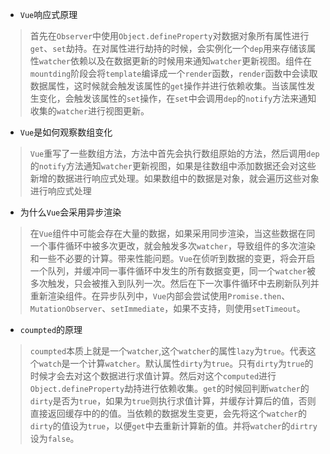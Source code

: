 * `Vue`响应式原理

> 首先在`Observer`中使用`Object.defineProperty`对数据对象所有属性进行`get`、`set`劫持。在对属性进行劫持的时候，会实例化一个`dep`用来存储该属性`watcher`依赖以及在数据更新的时候用来通知`watcher`更新视图。组件在`mountding`阶段会将`template`编译成一个`render`函数，`render`函数中会读取数据属性，这时候就会触发该属性的`get`操作并进行依赖收集。当该属性发生变化，会触发该属性的`set`操作，在`set`中会调用`dep`的`notify`方法来通知收集的`watcher`进行视图更新。

* `Vue`是如何观察数组变化

> `Vue`重写了一些数组方法，方法中首先会执行数组原始的方法，然后调用`dep`的`notify`方法通知`watcher`更新视图，如果是往数组中添加数据还会对这些新增的数据进行响应式处理。如果数组中的数据是对象，就会遍历这些对象进行响应式处理

* 为什么`Vue`会采用异步渲染

> 在`Vue`组件中可能会存在大量的数据，如果采用同步渲染，当这些数据在同一个事件循环中被多次更改，就会触发多次`watcher`，导致组件的多次渲染和一些不必要的计算。带来性能问题。`Vue`在侦听到数据的变更，将会开启一个队列，并缓冲同一事件循环中发生的所有数据变更，同一个`watcher`被多次触发，只会被推入到队列一次。然后在下一次事件循环中去刷新队列并重新渲染组件。在异步队列中，`Vue`内部会尝试使用`Promise.then`、`MutationObserver`、`setImmediate`，如果不支持，则使用`setTimeout`。

* `coumpted`的原理

> `coumpted`本质上就是一个`watcher`,这个`watcher`的属性`lazy`为`true`。代表这个`watch`是一个计算`watcher`。默认属性`dirty`为`true`。只有`dirty`为`true`的时候才会去对这个数据进行求值计算。然后对这个`computed`进行`Object.defineProperty`劫持进行依赖收集。`get`的时候回判断`watcher`的`dirty`是否为`true`，如果为`true`则执行求值计算，并缓存计算后的值，否则直接返回缓存中的的值。当依赖的数据发生变更，会先将这个`watcher`的`dirty`的值设为`true`，以便`get`中去重新计算新的值。并将`watcher`的`dirtry`设为`false`。